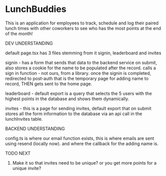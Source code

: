 # LunchBuddies

This is an application for employees to track, schedule and log their paired lunch times with other coworkers to see who has the most points at the end of the month!


DEV UNDERSTANDING

default page.tsx has 3 files stemming from it
signin, leaderboard and invites

signin - has a form that sends that data to the backend service on submit, also stores a cookie for the name to be populated after the record. calls a sign in function - not ours, from a library. once the signin is completed, redirected to post-auth that is the temporary page for adding name to record, THEN gets sent to the home page.

leaderboard - default export is a query that selects the 5 users with the highest points in the database and shows them dynamically. 

invites - this is a page for sending invites, default export that on submit stores all the form information to the database via an api call in the lunchInvites table. 


BACKEND UNDERSTANDING

config.ts is where our email function exists, this is where emails are sent using resend (locally now). and where the callback for the adding name is. 

TODO NEXT
1. Make it so that invites need to be unique? or you get more points for a unique invite?